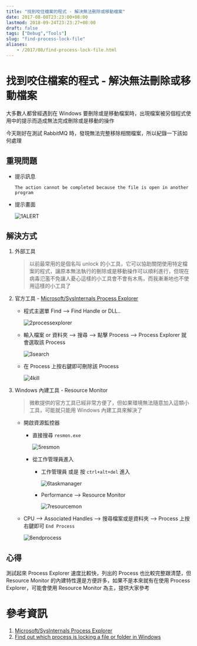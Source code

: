 ```yaml
---
title: "找到咬住檔案的程式 - 解決無法刪除或移動檔案"
date: 2017-08-08T23:23:00+08:00
lastmod: 2018-09-24T23:23:27+08:00
draft: false
tags: ["Debug","Tools"]
slug: "find-process-lock-file"
aliases:
    - /2017/08/find-process-lock-file.html
---
```

# 找到咬住檔案的程式 - 解決無法刪除或移動檔案
大多數人都曾經遇到在 Windows 要刪除或是移動檔案時，出現檔案被另個程式使用中的提示而造成無法完成刪除或是移動的操作

今天剛好在測試 RabbitMQ 時，發現無法完整移除相關檔案，所以紀錄一下該如何處理

## 重現問題

*   提示訊息

    ```
    The action cannot be completed because the file is open in another program
    ```

*   提示畫面

    ![1ALERT](https://user-images.githubusercontent.com/3851540/29079414-b5801038-7c8f-11e7-9f99-b11e814f317d.png)

## 解決方式

1.  外部工具

    > 以前最常用的是個名叫 unlock 的小工具，它可以協助關閉使用特定檔案的程式，讓原本無法執行的刪除或是移動操作可以順利進行，但現在病毒氾濫不免讓人憂心這樣的小工具會不會有木馬，而我漸漸地也不使用這樣的小工具了

2.  官方工具 - [Microsoft/SysInternals Process Explorer](https://docs.microsoft.com/zh-tw/sysinternals/downloads/process-explorer)


    *   程式主選單 Find --> Find Handle or DLL..

        ![2processexplorer](https://user-images.githubusercontent.com/3851540/29079413-b57de498-7c8f-11e7-8cea-a68006f3b0f7.png)

    *   輸入檔案 or 資料夾 --> 搜尋 --> 點擊 Process --> Process Explorer 就會選取該 Process

        ![3search](https://user-images.githubusercontent.com/3851540/29079416-b5991844-7c8f-11e7-8bcb-36851fed4c03.png)

    *   在 Process 上按右鍵即可刪除該 Process

        ![4kill](https://user-images.githubusercontent.com/3851540/29079417-b5a17430-7c8f-11e7-8d3f-dc95419ca20b.png)

3.  Windows 內建工具 - Resource Monitor

    > 微軟提供的官方工具已經非常方便了，但如果環境無法隨意加入這類小工具，可能就只能用 Windows 內建工具來解決了

    *   開啟資源監控器
        *   直接搜尋 `resmon.exe`

            ![5resmon](https://user-images.githubusercontent.com/3851540/29079419-b5a87f46-7c8f-11e7-8f59-3466e2b6b81a.png)

        *   從工作管理員進入

            *   工作管理員 或是 按 `ctrl+alt+del` 進入

                ![6taskmanager](https://user-images.githubusercontent.com/3851540/29079420-b5aee520-7c8f-11e7-9986-cde9009530dd.png)

            *   Performance --> Resource Monitor

                ![7resourcemon](https://user-images.githubusercontent.com/3851540/29079421-b5bc2f14-7c8f-11e7-8fcf-ddeb5963acb3.png)

    *   CPU --> Associated Handles --> 搜尋檔案或是資料夾 --> Process 上按右鍵即可 `End Process`

        ![8endprocess](https://user-images.githubusercontent.com/3851540/29079422-b5bd2c84-7c8f-11e7-9dd1-52fa7bd919d0.png)

## 心得

測試起來 Process Explorer 速度比較快，列出的 Process 也比較完整跟清楚，但 Resource Monitor 的內建特性還是方便許多，如果不是本來就有在使用 Process Explorer，可能會使用 Resource Monitor 為主，提供大家參考

# 參考資訊

1.  [Microsoft/SysInternals Process Explorer](https://docs.microsoft.com/zh-tw/sysinternals/downloads/process-explorer)
2.  [Find out which process is locking a file or folder in Windows](https://superuser.com/questions/117902/find-out-which-process-is-locking-a-file-or-folder-in-windows)
